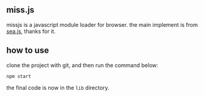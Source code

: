 ## miss.js

missjs is a javascript module loader for browser.
the main implement is from [sea.js](http://www.seajs.org/ "seajs"), thanks for it.

## how to use

clone the project with git, and then run the command below:

```
npm start
```

the final code is now in the `lib` directory.
